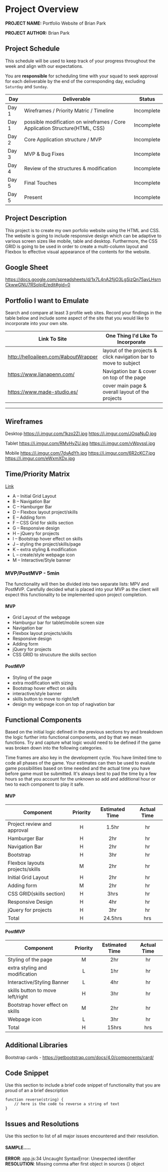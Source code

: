 # Project Overview

**PROJECT NAME:** Portfolio Website of Brian Park

**PROJECT AUTHOR:** Brian Park

## Project Schedule

This schedule will be used to keep track of your progress throughout the week and align with our expectations.  

You are **responsible** for scheduling time with your squad to seek approval for each deliverable by the end of the corresponding day, excluding `Saturday` and `Sunday`.

|  Day | Deliverable | Status
|---|---| ---|
|Day 1| Wireframes / Priority Matric / Timeline | Incomplete
|Day 1| possible modification on wireframes / Core Application Structure(HTML, CSS) | Incomplete
|Day 2| Core Application structure / MVP | Incomplete
|Day 3| MVP & Bug Fixes | Incomplete
|Day 4| Review of the structures & modification |Incomplete
|Day 5| Final Touches | Incomplete
|Day 5| Present | Incomplete


## Project Description

This project is to create my own porfolio website using the HTML and CSS. The website is going to include responsive design which can be adaptive to various screen sizes like mobile, table and desktop. Furthermore, the CSS GRID is going to be used in order to create a multi-column layout and Flexbox to effective visual appearance of the contents for the website.

## Google Sheet

https://docs.google.com/spreadsheets/d/1x7L4nA2fjjO3LgSizQn75avLHsrnCkwwGNU7RSoIpjE/edit#gid=0

## Portfolio I want to Emulate

Search and compare at least 3 profile web sites.  Record your findings in the table below and include some aspect of the site that you would like to incorporate into your own site.

Link To Site  | One Thing I'd Like To Incorporate | 
| ------------- | ------------- |
| http://helloaileen.com/#aboutWrapper | layout of the projects & click navigation bar to move to subject |
| https://www.lianapenn.com/ | Navigation bar & cover on top of the page 
| https://www.made-studio.es/ | cover main page & overall layout of the projects 


---

## Wireframes

Desktop 
https://i.imgur.com/1kzo2Zl.jpg
https://i.imgur.com/JOqaNuD.jpg

Tablet
https://i.imgur.com/RMvHvZU.jpg
https://i.imgur.com/vWpyssl.jpg

Mobile
https://i.imgur.com/7dyAdYh.jpg
https://i.imgur.com/6R2cKC7.jpg
https://i.imgur.com/eWxmXDx.jpg


## Time/Priority Matrix 

[Link](https://i.imgur.com/I4sEX25.jpg)

- A – Initial Grid Layout 
- B – Navigation Bar
- C – Hamburger Bar
- D – Flexbox layout project/skills
- E – Adding form 
- F – CSS Grid for skills section
- G – Responsive design
- H – jQuery for projects
- I – Bootstrap hover effect on skills
- J – styling the project/skills/page
- K – extra styling & modification
- L – create/style webpage icon
- M – Interactive/Style banner


### MVP/PostMVP - 5min

The functionality will then be divided into two separate lists: MPV and PostMVP.  Carefully decided what is placed into your MVP as the client will expect this functionality to be implemented upon project completion.  

#### MVP 

- Grid Layout of the webpage
- Hamburgur bar for tablet/mobile screen size
- Navigation bar
- Flexbox layout projects/skills
- Responsive design
- Adding form
- jQuery for projects
- CSS GRID to strucuture the skills section


#### PostMVP 

- Styling of the page
- extra modification with sizing
- Bootstrap hover effect on skills
- interactive/style banner
- skills button to move to right/left
- design my webpage icon on top of nagivation bar

## Functional Components

Based on the initial logic defined in the previous sections try and breakdown the logic further into functional components, and by that we mean functions.  Try and capture what logic would need to be defined if the game was broken down into the following categories.

Time frames are also key in the development cycle.  You have limited time to code all phases of the game.  Your estimates can then be used to evalute game possibilities based on time needed and the actual time you have before game must be submitted. It's always best to pad the time by a few hours so that you account for the unknown so add and additional hour or two to each component to play it safe.

#### MVP
| Component | Priority | Estimated Time | Actual Time |
| --- | :---: |  :---: | :---: | 
| Project review and approval | H | 1.5hr | hr |
| Hamburger Bar | H | 2hr | hr |
| Navigation Bar | H | 2hr | hr |  
| Bootstrap | H | 3hr | hr |
| Flexbox layouts projects/skills | M | 2hr | hr |
| Initial Grid Layout | H | 2hr | hr |
| Adding form | M | 2hr | hr |
| CSS GRID(skills section) | H | 3hrs | hr |
| Responsive Design | H | 4hr | hr |
| jQuery for projects | H | 3hr | hr |
| Total | H | 24.5hrs | hrs |

#### PostMVP
| Component | Priority | Estimated Time | Actual Time |
| --- | :---: |  :---: | :---: | 
| Styling of the page | M | 2hr |  hr |
| extra styling and modification | L | 1hr | hr |
| Interactive/Styling Banner | L | 4hr |  hr |
| skills button to move left/right | H | 3hr | hr |
| Bootstrap hover effect on skills | M | 2hr | hr |
| Webpage icon | L | 3hr | hr |
| Total | H | 15hrs| hrs |

## Additional Libraries
Bootstrap cards - https://getbootstrap.com/docs/4.0/components/card/

## Code Snippet

Use this section to include a brief code snippet of functionality that you are proud of an a brief description  

```
function reverse(string) {
	// here is the code to reverse a string of text
}
```

## Issues and Resolutions
 Use this section to list of all major issues encountered and their resolution.

#### SAMPLE.....
**ERROR**: app.js:34 Uncaught SyntaxError: Unexpected identifier                                
**RESOLUTION**: Missing comma after first object in sources {} object

